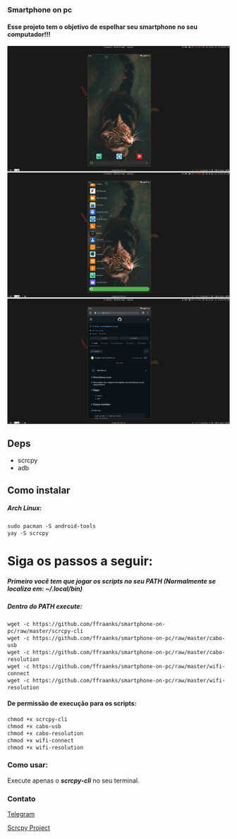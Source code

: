 ### Smartphone on pc

#### Esse projeto tem o objetivo de espelhar seu smartphone no seu computador!!!

<img src="000.png">

<img src="0.png">

<img src="002.png">

## Deps
- scrcpy
- adb

## Como instalar

##### Arch Linux:
```
sudo pacman -S android-tools
yay -S scrcpy
```

# Siga os passos a seguir:

##### Primeiro você tem que jogar os scripts no seu PATH (Normalmente se localiza em: ~/.local/bin)

##### Dentro do PATH execute:
```
wget -c https://github.com/ffraanks/smartphone-on-pc/raw/master/scrcpy-cli
wget -c https://github.com/ffraanks/smartphone-on-pc/raw/master/cabo-usb
wget -c https://github.com/ffraanks/smartphone-on-pc/raw/master/cabo-resolution
wget -c https://github.com/ffraanks/smartphone-on-pc/raw/master/wifi-connect
wget -c https://github.com/ffraanks/smartphone-on-pc/raw/master/wifi-resolution
```

#### De permissão de execução para os scripts:
```
chmod +x scrcpy-cli
chmod +x cabo-usb
chmod +x cabo-resolution
chmod +x wifi-connect
chmod +x wifi-resolution
```

### Como usar:

Execute apenas o ***scrcpy-cli*** no seu terminal.

### Contato

[Telegram](https://t.me/FranklinTech)

[Scrcpy Project](https://github.com/Genymobile/scrcpy)
